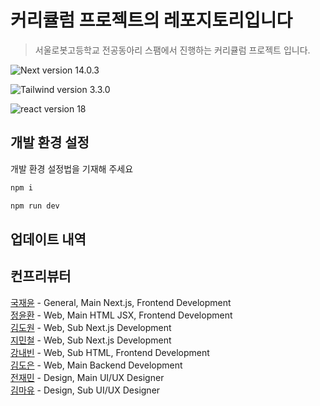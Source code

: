 # 커리큘럼 프로젝트의 레포지토리입니다

> 서울로봇고등학교 전공동아리 스팸에서 진행하는 커리큘럼 프로젝트 입니다.

![Next version][Next] 14.0.3

![Tailwind version][Tailwindcss] 3.3.0

![react version][react] 18

<!-- [자세한 프로젝트 설명은 이곳에서 확인해주세요.][project] -->

## 개발 환경 설정

개발 환경 설정법을 기재해 주세요

```zsh
npm i

npm run dev
```

## 업데이트 내역

<!--
* 0.0.1
    * init -->
<!--
- 0.0.1
  - 초기 프로젝트 진행 -->

## 컨프리뷰터

[국재윤](https://github.com/igiza1213) - General, Main Next.js, Frontend Development
<br>
[정윤환](https://github.com/Torychu) - Web, Main HTML JSX, Frontend Development
<br>
[김도원](https://github.com/dnjeh) - Web, Sub Next.js Development
<br>
[지민철](https://github.com/asdf1596) - Web, Sub Next.js Development
<br>
[강내빈](https://github.com/nebin1118) - Web, Sub HTML, Frontend Development
<br>
[김도은](https://github.com/miren-doeun) - Web, Main Backend Development
<br>
[전재민](https://github.com/jmin0714) - Design, Main UI/UX Designer
<br>
[김마유](https://github.com/mayukim) - Design, Sub UI/UX Designer

<!-- Markdown link & img dfn's -->

[Next]: https://img.shields.io/badge/next.js-000000?style=for-the-badge&logo=nextdotjs&logoColor=white
[Tailwindcss]: https://img.shields.io/badge/Tailwindcss-06B6D4?style=for-the-badge&logo=tailwindcss&logoColor=white
[react]: https://img.shields.io/badge/React-61DAFB?style=for-the-badge&logo=react&logoColor=white

<!-- [project]: https://docs.google.com/document/d/124b_FfRsnkxLhxpsaAVXoOExlDOkc-XrUzHlvItwlno/edit?usp=drive_link -->
